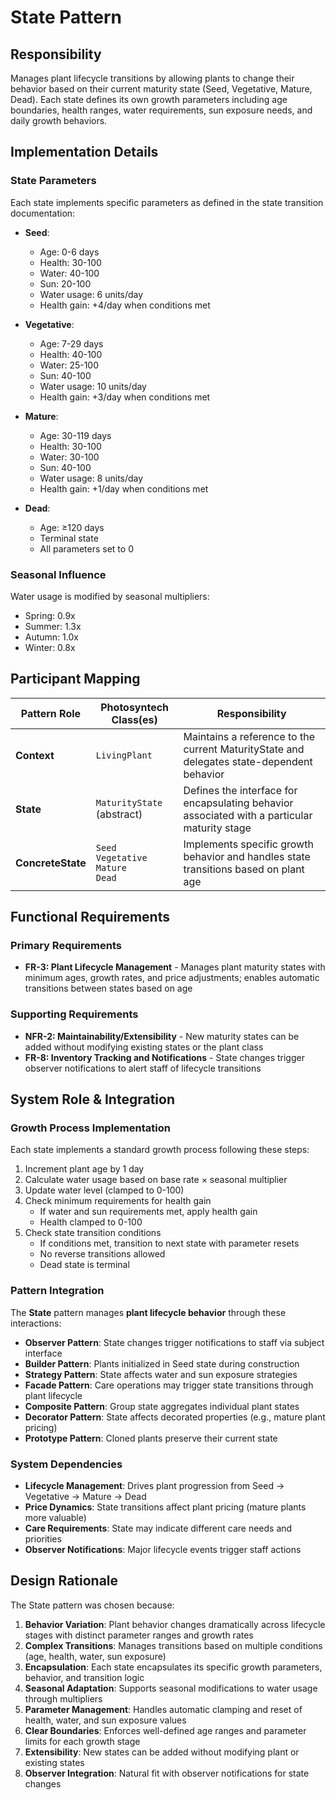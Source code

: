 # State Pattern

## Responsibility
Manages plant lifecycle transitions by allowing plants to change their behavior based on their current maturity state (Seed, Vegetative, Mature, Dead). Each state defines its own growth parameters including age boundaries, health ranges, water requirements, sun exposure needs, and daily growth behaviors.

## Implementation Details

### State Parameters
Each state implements specific parameters as defined in the state transition documentation:

- **Seed**: 
  - Age: 0-6 days
  - Health: 30-100
  - Water: 40-100
  - Sun: 20-100
  - Water usage: 6 units/day
  - Health gain: +4/day when conditions met

- **Vegetative**:
  - Age: 7-29 days
  - Health: 40-100
  - Water: 25-100
  - Sun: 40-100
  - Water usage: 10 units/day
  - Health gain: +3/day when conditions met

- **Mature**:
  - Age: 30-119 days
  - Health: 30-100
  - Water: 30-100
  - Sun: 40-100
  - Water usage: 8 units/day
  - Health gain: +1/day when conditions met

- **Dead**:
  - Age: ≥120 days
  - Terminal state
  - All parameters set to 0

### Seasonal Influence
Water usage is modified by seasonal multipliers:
- Spring: 0.9x
- Summer: 1.3x
- Autumn: 1.0x
- Winter: 0.8x

## Participant Mapping

| Pattern Role | Photosyntech Class(es) | Responsibility |
|--------------|------------------------|----------------|
| **Context** | `LivingPlant` | Maintains a reference to the current MaturityState and delegates state-dependent behavior |
| **State** | `MaturityState` (abstract) | Defines the interface for encapsulating behavior associated with a particular maturity stage |
| **ConcreteState** | `Seed`<br>`Vegetative`<br>`Mature`<br>`Dead` | Implements specific growth behavior and handles state transitions based on plant age |

## Functional Requirements

### Primary Requirements
- **FR-3: Plant Lifecycle Management** - Manages plant maturity states with minimum ages, growth rates, and price adjustments; enables automatic transitions between states based on age

### Supporting Requirements
- **NFR-2: Maintainability/Extensibility** - New maturity states can be added without modifying existing states or the plant class
- **FR-8: Inventory Tracking and Notifications** - State changes trigger observer notifications to alert staff of lifecycle transitions

## System Role & Integration

### Growth Process Implementation
Each state implements a standard growth process following these steps:
1. Increment plant age by 1 day
2. Calculate water usage based on base rate × seasonal multiplier
3. Update water level (clamped to 0-100)
4. Check minimum requirements for health gain
   - If water and sun requirements met, apply health gain
   - Health clamped to 0-100
5. Check state transition conditions
   - If conditions met, transition to next state with parameter resets
   - No reverse transitions allowed
   - Dead state is terminal

### Pattern Integration
The **State** pattern manages **plant lifecycle behavior** through these interactions:

- **Observer Pattern**: State changes trigger notifications to staff via subject interface
- **Builder Pattern**: Plants initialized in Seed state during construction
- **Strategy Pattern**: State affects water and sun exposure strategies
- **Facade Pattern**: Care operations may trigger state transitions through plant lifecycle
- **Composite Pattern**: Group state aggregates individual plant states
- **Decorator Pattern**: State affects decorated properties (e.g., mature plant pricing)
- **Prototype Pattern**: Cloned plants preserve their current state

### System Dependencies
- **Lifecycle Management**: Drives plant progression from Seed → Vegetative → Mature → Dead
- **Price Dynamics**: State transitions affect plant pricing (mature plants more valuable)
- **Care Requirements**: State may indicate different care needs and priorities
- **Observer Notifications**: Major lifecycle events trigger staff actions

## Design Rationale

The State pattern was chosen because:
1. **Behavior Variation**: Plant behavior changes dramatically across lifecycle stages with distinct parameter ranges and growth rates
2. **Complex Transitions**: Manages transitions based on multiple conditions (age, health, water, sun exposure)
3. **Encapsulation**: Each state encapsulates its specific growth parameters, behavior, and transition logic
4. **Seasonal Adaptation**: Supports seasonal modifications to water usage through multipliers
5. **Parameter Management**: Handles automatic clamping and reset of health, water, and sun exposure values
6. **Clear Boundaries**: Enforces well-defined age ranges and parameter limits for each growth stage
7. **Extensibility**: New states can be added without modifying plant or existing states
8. **Observer Integration**: Natural fit with observer notifications for state changes


